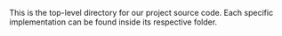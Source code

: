 This is the top-level directory for our project source code. Each specific implementation can be found inside its respective folder.
